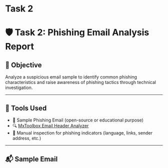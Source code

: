 # Task 2

# 🛡️ Task 2: Phishing Email Analysis Report

## 🎯 Objective
Analyze a suspicious email sample to identify common phishing characteristics and raise awareness of phishing tactics through technical investigation.

---

## 🧰 Tools Used

- 📧 Sample Phishing Email (open-source or educational purpose)
- 🔍 [MxToolbox Email Header Analyzer](https://mxtoolbox.com/EmailHeaders.aspx)
- 🧠 Manual inspection for phishing indicators (language, links, sender address, etc.)

---

## 📬 Sample Email

